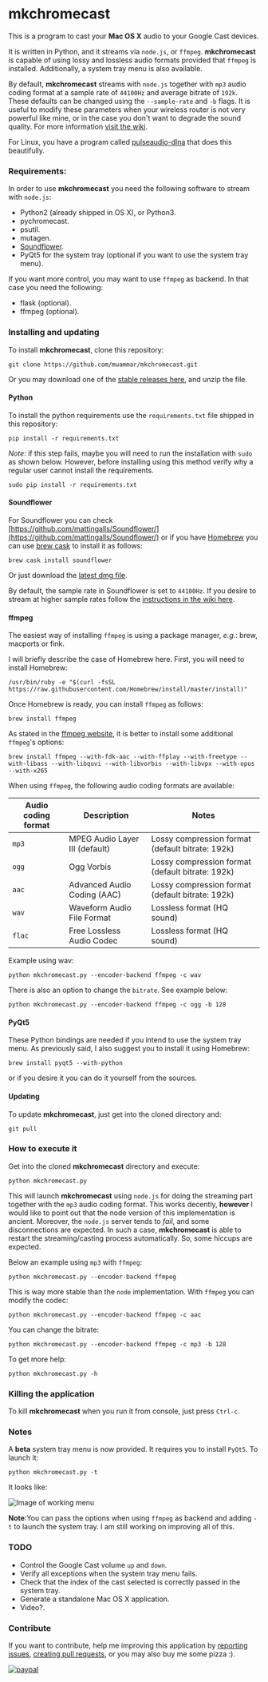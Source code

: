 mkchromecast
============

This is a program to cast your **Mac OS X** audio to your Google Cast devices.

It is written in Python, and it streams via `node.js`, or `ffmpeg`.
**mkchromecast** is capable of using lossy and lossless audio formats provided
that `ffmpeg` is installed. Additionally, a system tray menu is also available.

By default, **mkchromecast** streams with `node.js` together with `mp3` audio
coding format at a sample rate of `44100Hz` and average bitrate of `192k`.
These defaults can be changed using the `--sample-rate` and `-b` flags. It is
useful to modify these parameters when your wireless router is not very
powerful like mine, or in the case you don't want to degrade the sound quality.
For more information [visit the
wiki](https://github.com/muammar/mkchromecast/wiki/).

For Linux, you have a program called
[pulseaudio-dlna](https://github.com/masmu/pulseaudio-dlna) that does this
beautifully.

### Requirements:

In order to use **mkchromecast** you need the following software to stream with
`node.js`:

* Python2 (already shipped in OS X), or Python3.
* pychromecast.
* psutil.
* mutagen.
* [Soundflower](https://github.com/mattingalls/Soundflower/).
* PyQt5 for the system tray (optional if you want to use the system tray menu).

If you want more control, you may want to use `ffmpeg` as backend. In that case
you need the following:

* flask (optional).
* ffmpeg (optional).

### Installing and updating

To install **mkchromecast**, clone this repository:

```
git clone https://github.com/muammar/mkchromecast.git
```

Or you may download one of the [stable releases
here](https://github.com/muammar/mkchromecast/releases), and unzip the file.

#### Python

To install the python requirements use the `requirements.txt` file shipped in
this repository:

```
pip install -r requirements.txt
```

_Note_: if this step fails, maybe you will need to run the installation with
`sudo` as shown below. However, before installing using this method verify why
a regular user cannot install the requirements.

```
sudo pip install -r requirements.txt
```

#### Soundflower

For Soundflower you can check
[https://github.com/mattingalls/Soundflower/](https://github.com/mattingalls/Soundflower/)
or if you have [Homebrew](http://brew.sh/) you can use [brew
cask](https://caskroom.github.io/) to install it as follows:

```
brew cask install soundflower
```

Or just download the [latest dmg
file](https://github.com/mattingalls/Soundflower/releases).

By default, the sample rate in Soundflower is set to `44100Hz`. If you desire
to stream at higher sample rates follow the [instructions in the wiki here](https://github.com/muammar/mkchromecast/wiki/Soundflower).

#### ffmpeg

The easiest way of installing `ffmpeg` is using a package manager, *e.g.*: brew,
macports or fink.

I will briefly describe the case of Homebrew here. First, you will need to
install Homebrew:

```
/usr/bin/ruby -e "$(curl -fsSL https://raw.githubusercontent.com/Homebrew/install/master/install)"
```

Once Homebrew is ready, you can install `ffmpeg` as follows:

```
brew install ffmpeg
```

As stated in the [ffmpeg
website](https://trac.ffmpeg.org/wiki/CompilationGuide/MacOSX), it is better to
install some additional `ffmpeg`'s options:

```
brew install ffmpeg --with-fdk-aac --with-ffplay --with-freetype --with-libass --with-libquvi --with-libvorbis --with-libvpx --with-opus --with-x265
```

When using `ffmpeg`, the following audio coding formats are available:

**Audio coding format** | **Description**                   | **Notes**
------------------------| ----------------------------------|------------------
  `mp3`                 | MPEG Audio Layer III (default)    | Lossy compression format (default bitrate: 192k)
  `ogg`                 | Ogg Vorbis                        | Lossy compression format (default bitrate: 192k)
  `aac`                 | Advanced Audio Coding (AAC)       | Lossy compression format (default bitrate: 192k)
  `wav`                 | Waveform Audio File Format        | Lossless format (HQ sound)
  `flac`                | Free Lossless Audio Codec         | Lossless format (HQ sound)

Example using wav:

```
python mkchromecast.py --encoder-backend ffmpeg -c wav
```

There is also an option to change the `bitrate`. See example below:

```
python mkchromecast.py --encoder-backend ffmpeg -c ogg -b 128
```

#### PyQt5

These Python bindings are needed if you intend to use the system tray menu.  As
previously said, I also suggest you to install it using Homebrew:

```
brew install pyqt5 --with-python
```

or if you desire it you can do it yourself from the sources.

#### Updating

To update **mkchromecast**, just get into the cloned directory and:

```
git pull
```

### How to execute it

Get into the cloned **mkchromecast** directory and execute:

```
python mkchromecast.py
```

This will launch **mkchromecast** using `node.js` for doing the streaming part
together with the `mp3` audio coding format.  This works decently, **however**
I would like to point out that the node version of this implementation is
ancient. Moreover, the `node.js` server tends to _fail_, and some
disconnections are expected. In such a case, **mkchromecast** is able to
restart the streaming/casting process automatically. So, some hiccups are
expected.

Below an example using `mp3` with `ffmpeg`:

```
python mkchromecast.py --encoder-backend ffmpeg
```

This is way more stable than the `node` implementation. With `ffmpeg` you can
modify the codec:

```
python mkchromecast.py --encoder-backend ffmpeg -c aac
```

You can change the bitrate:

```
python mkchromecast.py --encoder-backend ffmpeg -c mp3 -b 128
```

To get more help:

```
python mkchromecast.py -h
```

### Killing the application

To kill **mkchromecast** when you run it from console, just press `Ctrl-c`.

### Notes

A **beta** system tray menu is now provided. It requires you to install
`PyQt5`. To launch it:

```
python mkchromecast.py -t
```

It looks like:

![Image of
working menu](https://raw.githubusercontent.com/muammar/mkchromecast/master/images/screenshot.png)

**Note**:You can pass the options when using `ffmpeg` as backend and adding `-t`
to launch the system tray. I am still working on improving all of this.

### TODO

* Control the Google Cast volume `up` and `down`.
* Verify all exceptions when the system tray menu fails.
* Check that the index of the cast selected is correctly passed in the
system tray.
* Generate a standalone Mac OS X application.
* Video?.

### Contribute

If you want to contribute, help me improving this application by [reporting
issues](https://github.com/muammar/mkchromecast/issues), [creating pull
requests](https://github.com/muammar/mkchromecast/pulls), or you may also buy
me some pizza :).

[![paypal](https://www.paypalobjects.com/en_US/i/btn/btn_donateCC_LG.gif)](https://www.paypal.com/cgi-bin/webscr?cmd=_s-xclick&hosted_button_id=JQGD4UXPBS96U)
